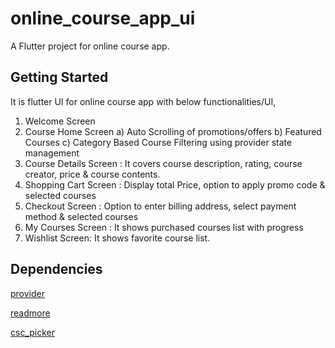 # online_course_app_ui

A Flutter project for online course app.

## Getting Started

It is flutter UI for online course app with below functionalities/UI,

1) Welcome Screen
2) Course Home Screen
    a) Auto Scrolling of promotions/offers
    b) Featured Courses
    c) Category Based Course Filtering using provider state management
3) Course Details Screen : It covers course description, rating, course creator, price & course contents.
4) Shopping Cart Screen : Display total Price, option to apply  promo code & selected courses
5) Checkout Screen : Option to enter billing address, select payment method & selected courses
6) My Courses Screen : It shows purchased courses list with progress
7) Wishlist Screen: It shows favorite course list.

## Dependencies

[provider](https://pub.dev/packages/provider)

[readmore](https://pub.dev/packages/readmore)

[csc_picker](https://pub.dev/packages/csc_picker)